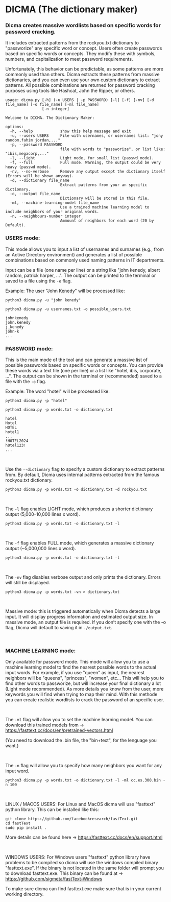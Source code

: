 # DICMA (The dictionary maker)

### Dicma creates massive wordlists based on specific words for password cracking.

It includes extracted patterns from the rockyou.txt dictionary to "passworize" any specific word or concept.
Users often create passwords based on specific words or concepts. They modify these with symbols, numbers, and capitalization to meet password requirements.

Unfortunately, this behavior can be predictable, as some patterns are more commonly used than others. Dicma extracts these patterns from massive dictionaries, and you can even use your own custom dictionary to extract patterns. All possible combinations are returned for password cracking purposes using tools like Hashcat, John the Ripper, or others.

```
usage: dicma.py [-h] (-u USERS | -p PASSWORD) [-l] [-f] [-nv] [-d file_name] [-o file_name] [-ml file_name]
                [-n integer]

Welcome to DICMA. The Dictionary Maker:

options:
  -h, --help            show this help message and exit
  -u, --users USERS     File with usernames, or usernames list: "jony random,fahim jordan,..."
  -p, --password PASSWORD
                        file with words to "passworize", or list like: "ibis,megacorp,..."
  -l, --light           Light mode, for small list (passwd mode).
  -f, --full            Full mode. Warning, the output could be very heavy (passwd mode).
  -nv, --no-verbose     Remove any output except the dictionary itself (Errors will be shown anyway).
  -d, --dictionary file_name
                        Extract patterns from your an specific dictionary.
  -o, --output file_name
                        Dictionary will be stored in this file.
  -ml, --machine-learning-model file_name
                        Use a trained machine learning model to include neighbors of your original words.
  -n, --neighbours-number integer
                        Ammount of neighbors for each word (20 by Default).
```

### USERS mode:

This mode allows you to input a list of usernames and surnames (e.g., from an Active Directory environment) and generates a list of possible combinations based on commonly used naming patterns in IT departments.

Input can be a file (one name per line) or a string like "john kenedy, albert random, patrick harper, ...".
The output can be printed to the terminal or saved to a file using the `-o` flag.

Example: The user "John Kenedy" will be processed like:

`python3 dicma.py -u "john kenedy"`

`python3 dicma.py -u usernames.txt -o possible_users.txt`
```
johnkenedy
john.kenedy
j_kenedy
john-k
...
```


### PASSWORD mode:

This is the main mode of the tool and can generate a massive list of possible passwords based on specific words or concepts. You can provide these words via a text file (one per line) or a list like "hotel, ibis, corporate, ...".
The output can be shown in the terminal or (recommended) saved to a file with the `-o` flag.

Example: The word "hotel" will be processed like:

`python3 dicma.py -p "hotel"`

`python3 dicma.py -p words.txt -o dictionary.txt`
```
hotel
Hotel
HOTEL
hotel1
...
!H0TEL2024
h0tel123!
...
```

<br>

Use the `--dictionary` flag to specify a custom dictionary to extract patterns from.
By default, Dicma uses internal patterns extracted from the famous rockyou.txt dictionary.

`python3 dicma.py -p words.txt -o dictionary.txt -d rockyou.txt`

<br>

The `-l` flag enables LIGHT mode, which produces a shorter dictionary output (5,000–10,000 lines x word). 

`python3 dicma.py -p words.txt -o dictionary.txt -l`

<br>

The `-f` flag enables FULL mode, which generates a massive dictionary output (~5,000,000 lines x word).

`python3 dicma.py -p words.txt -o dictionary.txt -l`

<br>

The `-nv` flag disables verbose output and only prints the dictionary. Errors will still be displayed.

`python3 dicma.py -p words.txt -vn > dictionary.txt`

<br>

Massive mode: this is triggered automatically when Dicma detects a large input. It will display progress information and estimated output size.
In massive mode, an output file is required. If you don’t specify one with the -o flag, Dicma will default to saving it in `./output.txt`.

<br>

### MACHINE LEARNING mode:

Only available for password mode. This mode will allow you to use a machine learning model to find the nearest possible words to the actual input words. For example, if you use "queen" as input, the nearest neighbors will be "queens", "princess", "women", etc... This will help you to find other words to passworize, but will increase your final dictionary a lot (Light mode recommended). As more details you know from the user, more keywords you will find when trying to map their mind. With this methode you can create realistic wordlists to crack the password of an specific user.

<br>

The `-ml` flag will allow you to set the machine learning model. You can download this trained models from -> https://fasttext.cc/docs/en/pretrained-vectors.html

(You need to download the .bin file, the "bin+text", for the lenguage you want.)

<br>

The `-n` flag will allow you to specify how many neighbors you want for any input word.

`python3 dicma.py -p words.txt -o dictionary.txt -l -ml cc.es.300.bin -n 100`

<br>

LINUX / MACOS USERS: For Linux and MacOS dicma will use "fasttext" python library. This can be installed like this:

```
git clone https://github.com/facebookresearch/fastText.git
cd fastText
sudo pip install .
```
More details can be found here -> https://fasttext.cc/docs/en/support.html

<br>

WINDOWS USERS: For Windows users "fasttext" python library have problems to be compiled so dicma will use the windows compiled binary "fasttext.exe". If the binary is not located in the same folder will prompt you to download fasttext.exe. This binary can be found at -> https://github.com/sigmeta/fastText-Windows

To make sure dicma can find fasttext.exe make sure that is in your current working directory.
